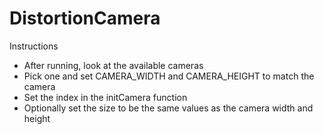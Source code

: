 DistortionCamera
================

Instructions
- After running, look at the available cameras
- Pick one and set CAMERA_WIDTH and CAMERA_HEIGHT to match the camera
- Set the index in the initCamera function
- Optionally set the size to be the same values as the camera width and height

